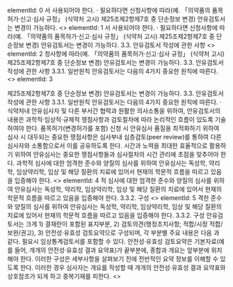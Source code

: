 elementId: 0
서 사용되어야 한다.
· 필요하다면 신청사항에 따라(예. 「의약품의 품목허가·신고·심사 규정」 (식약처 고시)
제25조제2항제7호 중 단순정보 변경) 안유검토서는 변경이 가능하다.
<<SPLIT>>
elementId: 1
서 사용되어야 한다.
· 필요하다면 신청사항에 따라(예. 「의약품의 품목허가·신고·심사 규정」 (식약처 고시)
제25조제2항제7호 중 단순정보 변경) 안유검토서는 변경이 가능하다.
3.3. 안유검토서 작성에 관한 사항
<<SPLIT>>
elementId: 2
청사항에 따라(예. 「의약품의 품목허가·신고·심사 규정」 (식약처 고시)
제25조제2항제7호 중 단순정보 변경) 안유검토서는 변경이 가능하다.
3.3. 안유검토서 작성에 관한 사항
3.3.1. 일반원칙
안유검토서는 다음의 4가지 중요한 원칙에 따른다.
<<SPLIT>>
elementId: 3

제25조제2항제7호 중 단순정보 변경) 안유검토서는 변경이 가능하다.
3.3. 안유검토서 작성에 관한 사항
3.3.1. 일반원칙
안유검토서는 다음의 4가지 중요한 원칙에 따른다.
· 식약처내 안유심사자 및 다른 부서간 협력과 원활한 의사소통을 위하여, 안유검토서의
내용은 과학적·임상적·규제적 쟁점사항과 검토절차에 따라 논리적인 흐름이 있도록
기술하여야 한다.
품목허가(변경허가를 포함) 신청 시 안유심사 품질을 최적화하기 위하여 심사 시
대두되는 중요한 쟁점사항은 심사부내 심층검토(peer review)를 통하여 다른 심사자와
소통함으로서 이를 공유하도록 한다.
시간과 노력을 최대한 효율적으로 활용하기 위하여 안유심사는 중요한 쟁점사항들과
심사절차의 시간 관리에 초점을 맞추어야 한다.
과학적 심사에 대한 엄격한 준수와 양질의 심사를 위하여 안유심사는 독성학, 약리학,
임상약리학, 임상 및 해당 질환의 치료에 있어서 현재의 학문적 흐름을 따르고 있음을
입증해야 한다.
<<SPLIT>>
elementId: 4
적 심사에 대한 엄격한 준수와 양질의 심사를 위하여 안유심사는 독성학, 약리학,
임상약리학, 임상 및 해당 질환의 치료에 있어서 현재의 학문적 흐름을 따르고 있음을
입증해야 한다.
3.3.2. 구성
<<SPLIT>>
elementId: 5
격한 준수와 양질의 심사를 위하여 안유심사는 독성학, 약리학,
임상약리학, 임상 및 해당 질환의 치료에 있어서 현재의 학문적 흐름을 따르고 있음을
입증해야 한다.
3.3.2. 구성
안유검토서는 크게 1) 결재란이 포함된 표지부분, 2) 검토의견(행정조치사항; 적합/시정
적합/보완/권고), 3) 안전성·유효성 검토요약으로 구성되며, 각 부분별 주요 내용은 다음
과 같다. 필요시 임상통계검토서를 포함할 수 있다.
안전성·유효성 검토요약은 기본자료(예를 들어, 개개의 안전성·유효성 결과 요약표)가
끝부분에, 종합과 개요는 앞부분에 위치해야 한다. 이러한 구성은 세부사항을 살펴보기 전에
전반적인 요약 정보를 이해할 수 있도록 한다. 이러한 경우 심사자는 개요를 작성할 때
개개의 안전성·유효성 결과 요약표와 상호참조가 되게 하고 중복기재를 피한다.
<<SPLIT>>
